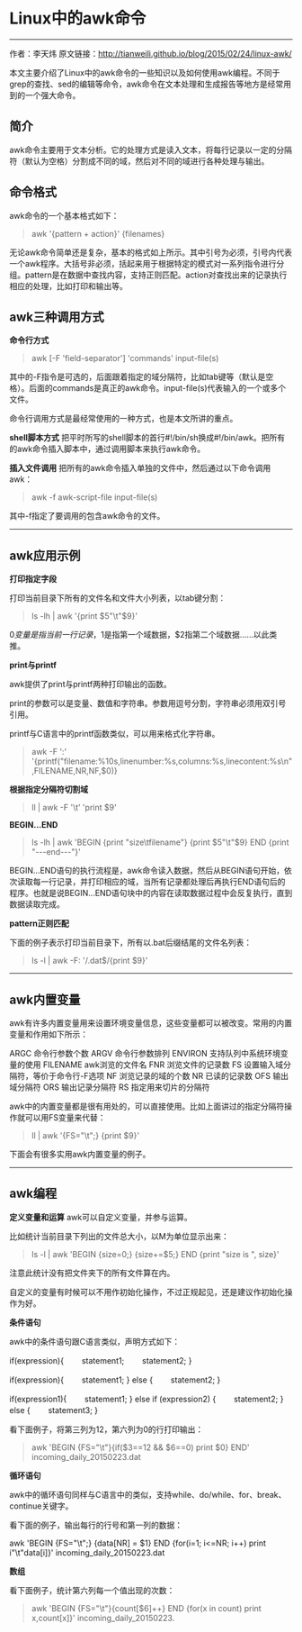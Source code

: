 # Linux中的awk命令
---

> 
作者：李天炜
原文链接：http://tianweili.github.io/blog/2015/02/24/linux-awk/

本文主要介绍了Linux中的awk命令的一些知识以及如何使用awk编程。不同于grep的查找、sed的编辑等命令，awk命令在文本处理和生成报告等地方是经常用到的一个强大命令。

简介
--
awk命令主要用于文本分析。它的处理方式是读入文本，将每行记录以一定的分隔符（默认为空格）分割成不同的域，然后对不同的域进行各种处理与输出。

命令格式
--
awk命令的一个基本格式如下：

> awk '{pattern + action}' {filenames}

无论awk命令简单还是复杂，基本的格式如上所示。其中引号为必须，引号内代表一个awk程序。大括号非必须，括起来用于根据特定的模式对一系列指令进行分组。pattern是在数据中查找内容，支持正则匹配。action对查找出来的记录执行相应的处理，比如打印和输出等。

awk三种调用方式
--

**命令行方式**

> awk [-F 'field-separator'] 'commands' input-file(s)

其中的-F指令是可选的，后面跟着指定的域分隔符，比如tab键等（默认是空格）。后面的commands是真正的awk命令。input-file(s)代表输入的一个或多个文件。

命令行调用方式是最经常使用的一种方式，也是本文所讲的重点。

**shell脚本方式**
把平时所写的shell脚本的首行#!/bin/sh换成#!/bin/awk。把所有的awk命令插入脚本中，通过调用脚本来执行awk命令。

**插入文件调用**
把所有的awk命令插入单独的文件中，然后通过以下命令调用awk：

> awk -f awk-script-file input-file(s)

其中-f指定了要调用的包含awk命令的文件。


----------


awk应用示例
--

**打印指定字段**

打印当前目录下所有的文件名和文件大小列表，以tab键分割：

> ls -lh | awk '{print $5"\t"$9}'

$0变量是指当前一行记录，$1是指第一个域数据，$2指第二个域数据……以此类推。

**print与printf**

awk提供了print与printf两种打印输出的函数。

print的参数可以是变量、数值和字符串。参数用逗号分割，字符串必须用双引号引用。

printf与C语言中的printf函数类似，可以用来格式化字符串。

> awk -F ':' '{printf("filename:%10s,linenumber:%s,columns:%s,linecontent:%s\n",FILENAME,NR,NF,$0)}

**根据指定分隔符切割域**

> ll | awk -F '\t' 'print $9'

**BEGIN…END**

> ls -lh | awk 'BEGIN {print "size\tfilename"}  {print $5"\t"$9} END {print "---end---"}'

BEGIN...END语句的执行流程是，awk命令读入数据，然后从BEGIN语句开始，依次读取每一行记录，并打印相应的域，当所有记录都处理后再执行END语句后的程序。也就是说BEGIN...END语句块中的内容在读取数据过程中会反复执行，直到数据读取完成。

**pattern正则匹配**

下面的例子表示打印当前目录下，所有以.bat后缀结尾的文件名列表：

> ls -l | awk -F: '/\.dat$/{print $9}'


----------
awk内置变量
--
awk有许多内置变量用来设置环境变量信息，这些变量都可以被改变。常用的内置变量和作用如下所示：

> 
ARGC               命令行参数个数
ARGV               命令行参数排列
ENVIRON            支持队列中系统环境变量的使用
FILENAME           awk浏览的文件名
FNR                浏览文件的记录数
FS                 设置输入域分隔符，等价于命令行-F选项
NF                 浏览记录的域的个数
NR                 已读的记录数
OFS                输出域分隔符
ORS                输出记录分隔符
RS                 指定用来切片的分隔符

awk中的内置变量都是很有用处的，可以直接使用。比如上面讲过的指定分隔符操作就可以用FS变量来代替：

> ll | awk '{FS="\t";} {print $9}'

下面会有很多实用awk内置变量的例子。

----------
awk编程
--
**定义变量和运算**
awk可以自定义变量，并参与运算。

比如统计当前目录下列出的文件总大小，以M为单位显示出来：

> ls -l | awk 'BEGIN {size=0;} {size+=$5;} END {print "size is ", size}'

注意此统计没有把文件夹下的所有文件算在内。

自定义的变量有时候可以不用作初始化操作，不过正规起见，还是建议作初始化操作为好。

**条件语句**

awk中的条件语句跟C语言类似，声明方式如下：

> 
if(expression){
　　statement1;
　　statement2;
}
>
if(expression){
　　statement1;
} else {
　　statement2;
}
>
if(expression1){
　　statement1;
} else if (expression2) {
　　statement2;
} else {
　　statement3;
}

看下面例子，将第三列为12，第六列为0的行打印输出：

> awk 'BEGIN {FS="\t"}{if($3==12 && $6==0) print $0} END' incoming_daily_20150223.dat

**循环语句**

awk中的循环语句同样与C语言中的类似，支持while、do/while、for、break、continue关键字。

看下面的例子，输出每行的行号和第一列的数据：

> 
awk 'BEGIN {FS="\t";} {data[NR] = $1} END {for(i=1; i<=NR; i++) print i"\t"data[i]}' incoming_daily_20150223.dat

**数组**

看下面例子，统计第六列每一个值出现的次数：

> awk 'BEGIN {FS="\t"}{count[$6]++} END {for(x in count) print x,count[x]}' incoming_daily_20150223.